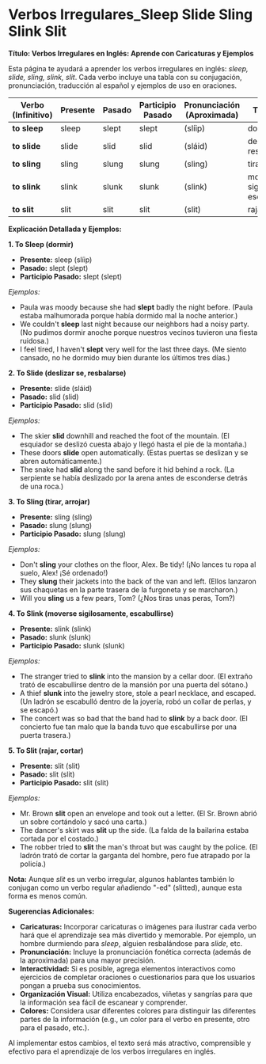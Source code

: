 # Verbos Irregulares_Sleep Slide Sling Slink Slit



**Título: Verbos Irregulares en Inglés: Aprende con Caricaturas y Ejemplos**

Esta página te ayudará a aprender los verbos irregulares en inglés: *sleep, slide, sling, slink, slit*.  Cada verbo incluye una tabla con su conjugación, pronunciación, traducción al español y ejemplos de uso en oraciones.

| Verbo (Infinitivo) | Presente       | Pasado          | Participio Pasado | Pronunciación (Aproximada) | Traducción             |
| ------------------- | -------------- | --------------- | ------------------- | ------------------------- | ----------------------- |
| **to sleep**        | sleep          | slept           | slept               | (slíip)                   | dormir                  |
| **to slide**        | slide          | slid            | slid                | (sláid)                   | deslizar se, resbalarse |
| **to sling**        | sling          | slung           | slung               | (sling)                   | tirar, arrojar          |
| **to slink**        | slink          | slunk           | slunk               | (slink)                   | moverse sigilosamente, escabullirse |
| **to slit**         | slit           | slit            | slit                | (slit)                    | rajar, cortar           |

**Explicación Detallada y Ejemplos:**

**1. To Sleep (dormir)**

*   **Presente:** sleep (slíip)
*   **Pasado:** slept (slept)
*   **Participio Pasado:** slept (slept)

*Ejemplos:*

*   Paula was moody because she had **slept** badly the night before. (Paula estaba malhumorada porque había dormido mal la noche anterior.)
*   We couldn't **sleep** last night because our neighbors had a noisy party. (No pudimos dormir anoche porque nuestros vecinos tuvieron una fiesta ruidosa.)
*   I feel tired, I haven't **slept** very well for the last three days. (Me siento cansado, no he dormido muy bien durante los últimos tres días.)

**2. To Slide (deslizar se, resbalarse)**

*   **Presente:** slide (sláid)
*   **Pasado:** slid (slid)
*   **Participio Pasado:** slid (slid)

*Ejemplos:*

*   The skier **slid** downhill and reached the foot of the mountain. (El esquiador se deslizó cuesta abajo y llegó hasta el pie de la montaña.)
*   These doors **slide** open automatically. (Estas puertas se deslizan y se abren automáticamente.)
*   The snake had **slid** along the sand before it hid behind a rock. (La serpiente se había deslizado por la arena antes de esconderse detrás de una roca.)

**3. To Sling (tirar, arrojar)**

*   **Presente:** sling (sling)
*   **Pasado:** slung (slung)
*   **Participio Pasado:** slung (slung)

*Ejemplos:*

*   Don't **sling** your clothes on the floor, Alex. Be tidy! (¡No lances tu ropa al suelo, Alex! ¡Sé ordenado!)
*   They **slung** their jackets into the back of the van and left. (Ellos lanzaron sus chaquetas en la parte trasera de la furgoneta y se marcharon.)
*   Will you **sling** us a few pears, Tom? (¿Nos tiras unas peras, Tom?)

**4. To Slink (moverse sigilosamente, escabullirse)**

*   **Presente:** slink (slink)
*   **Pasado:** slunk (slunk)
*   **Participio Pasado:** slunk (slunk)

*Ejemplos:*

*   The stranger tried to **slink** into the mansion by a cellar door. (El extraño trató de escabullirse dentro de la mansión por una puerta del sótano.)
*   A thief **slunk** into the jewelry store, stole a pearl necklace, and escaped. (Un ladrón se escabulló dentro de la joyería, robó un collar de perlas, y se escapó.)
*   The concert was so bad that the band had to **slink** by a back door. (El concierto fue tan malo que la banda tuvo que escabullirse por una puerta trasera.)

**5. To Slit (rajar, cortar)**

*   **Presente:** slit (slit)
*   **Pasado:** slit (slit)
*   **Participio Pasado:** slit (slit)

*Ejemplos:*

*   Mr. Brown **slit** open an envelope and took out a letter. (El Sr. Brown abrió un sobre cortándolo y sacó una carta.)
*   The dancer's skirt was **slit** up the side. (La falda de la bailarina estaba cortada por el costado.)
*   The robber tried to **slit** the man's throat but was caught by the police. (El ladrón trató de cortar la garganta del hombre, pero fue atrapado por la policía.)

**Nota:** Aunque *slit* es un verbo irregular, algunos hablantes también lo conjugan como un verbo regular añadiendo "-ed" (slitted), aunque esta forma es menos común.

**Sugerencias Adicionales:**

*   **Caricaturas:**  Incorporar caricaturas o imágenes para ilustrar cada verbo hará que el aprendizaje sea más divertido y memorable. Por ejemplo, un hombre durmiendo para *sleep*, alguien resbalándose para *slide*, etc.
*   **Pronunciación:** Incluye la pronunciación fonética correcta (además de la aproximada) para una mayor precisión.
*   **Interactividad:** Si es posible, agrega elementos interactivos como ejercicios de completar oraciones o cuestionarios para que los usuarios pongan a prueba sus conocimientos.
*   **Organización Visual:** Utiliza encabezados, viñetas y sangrías para que la información sea fácil de escanear y comprender.
*   **Colores:**  Considera usar diferentes colores para distinguir las diferentes partes de la información (e.g., un color para el verbo en presente, otro para el pasado, etc.).

Al implementar estos cambios, el texto será más atractivo, comprensible y efectivo para el aprendizaje de los verbos irregulares en inglés.
